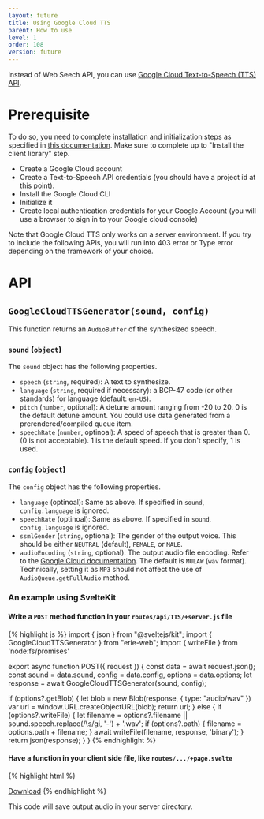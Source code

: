 ```yaml
---
layout: future
title: Using Google Cloud TTS
parent: How to use
level: 1
order: 108
version: future
---
```


Instead of Web Seech API, you can use [Google Cloud Text-to-Speech (TTS) API](https://cloud.google.com/text-to-speech).

# Prerequisite

To do so, you need to complete installation and initialization steps as specified in [this documentation](https://cloud.google.com/text-to-speech/docs/create-audio-text-client-libraries).
Make sure to complete up to "Install the client library" step.

- Create a Google Cloud account
- Create a Text-to-Speech API credentials (you should have a project id at this point).
- Install the Google Cloud CLI
- Initialize it
- Create local authentication credentials for your Google Account (you will use a browser to sign in to your Google cloud console)

Note that Google Cloud TTS only works on a server environment. If you try to include the following APIs, you will run into 403 error or Type error depending on the framework of your choice.

# API

## `GoogleCloudTTSGenerator(sound, config)`

This function returns an `AudioBuffer` of the synthesized speech.

### `sound` (`object`)

The `sound` object has the following properties.

- `speech` (`string`, required): A text to synthesize.
- `language` (`string`, required if necessary): a BCP-47 code (or other standards) for language (default: `en-US`).
- `pitch` (`number`, optional): A detune amount ranging from -20 to 20. 0 is the default detune amount. You could use data generated from a prerendered/compiled queue item.
- `speechRate` (`number`, optinoal): A speed of speech that is greater than 0. (0 is not acceptable). 1 is the default speed. If you don't specify, 1 is used.

### `config` (`object`)

The `config` object has the following properties.

- `language` (optinoal): Same as above. If specified in `sound`, `config.language` is ignored.
- `speechRate` (optinoal): Same as above. If specified in `sound`, `config.language` is ignored.
- `ssmlGender` (`string`, optional): The gender of the output voice. This should be either `NEUTRAL` (default), `FEMALE`, or `MALE`.
- `audioEncoding` (`string`, optional): The output audio file encoding. Refer to the [Google Cloud documentation](https://cloud.google.com/text-to-speech/docs/reference/rest/v1/AudioConfig#audioencoding). The default is `MULAW` (`wav` format). Technically, setting it as `MP3` should not affect the use of `AudioQueue.getFullAudio` method.

### An example using SvelteKit

#### Write a `POST` method function in your `routes/api/TTS/+server.js` file

{% highlight js %}
import { json } from "@sveltejs/kit";
import { GoogleCloudTTSGenerator } from "erie-web";
import { writeFile } from 'node:fs/promises'

export async function POST({ request }) {
  const data = await request.json();
  const sound = data.sound,
    config = data.config,
    options = data.options;
  let response = await GoogleCloudTTSGenerator(sound, config);

  if (options?.getBlob) {
    let blob = new Blob(response, { type: "audio/wav" })
    var url = window.URL.createObjectURL(blob);
    return url;
  } else {
    if (options?.writeFile) {
      let filename = options?.filename || sound.speech.replace(/\s/gi, '-') + '.wav';
      if (options?.path) {
        filename = options.path + filename;
      }
      await writeFile(filename, response, 'binary');
    }
    return json(response);
  }
}
{% endhighlight %}

#### Have a function in your client side file, like `routes/.../+page.svelte`

{% highlight html %}
<script>
  import { bufferToArrayBuffer } from "erie-web";
  async function getTTS(data) {
  let sound = {};
  Object.assign(sound, data.text);
  if (!sound.language) sound.language = document?.documentElement?.lang;
  let res = await fetch("/api/TTS", {
   method: "POST",
   body: JSON.stringify({ sound, config: data.config }),
   headers: {
    "content-type": "application/json",
   },
  });
  let parsed = await res.json();
  return bufferToArrayBuffer(parsed.data);
 }

  let BlobLink;
  async function getFullAudio() {
    BlobLink = await queue.getFullAudio(getTTS);
  }
</script>

<a href={totalBlobLink}>Download</a>
{% endhighlight %}

This code will save output audio in your server directory.
